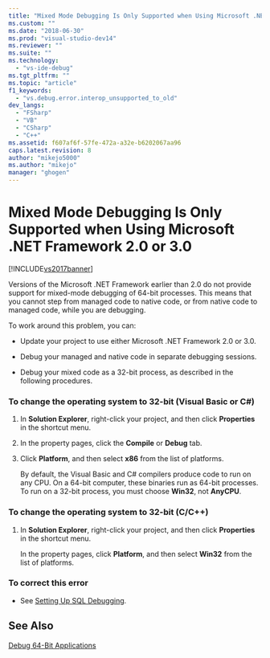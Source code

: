 ```yaml
---
title: "Mixed Mode Debugging Is Only Supported when Using Microsoft .NET Framework 2.0 or 3.0 | Microsoft Docs"
ms.custom: ""
ms.date: "2018-06-30"
ms.prod: "visual-studio-dev14"
ms.reviewer: ""
ms.suite: ""
ms.technology: 
  - "vs-ide-debug"
ms.tgt_pltfrm: ""
ms.topic: "article"
f1_keywords: 
  - "vs.debug.error.interop_unsupported_to_old"
dev_langs: 
  - "FSharp"
  - "VB"
  - "CSharp"
  - "C++"
ms.assetid: f607af6f-57fe-472a-a32e-b6202067aa96
caps.latest.revision: 8
author: "mikejo5000"
ms.author: "mikejo"
manager: "ghogen"
---
```

# Mixed Mode Debugging Is Only Supported when Using Microsoft .NET Framework 2.0 or 3.0
[!INCLUDE[vs2017banner](../includes/vs2017banner.md)]

  
Versions of the Microsoft .NET Framework earlier than 2.0 do not provide support for mixed-mode debugging of 64-bit processes. This means that you cannot step from managed code to native code, or from native code to managed code, while you are debugging.  
  
 To work around this problem, you can:  
  
-   Update your project to use either Microsoft .NET Framework 2.0 or 3.0.  
  
-   Debug your managed and native code in separate debugging sessions.  
  
-   Debug your mixed code as a 32-bit process, as described in the following procedures.  
  
### To change the operating system to 32-bit (Visual Basic or C#)  
  
1.  In **Solution Explorer**, right-click your project, and then click **Properties** in the shortcut menu.  
  
2.  In the property pages, click the **Compile** or **Debug** tab.  
  
3.  Click **Platform**, and then select **x86** from the list of platforms.  
  
     By default, the Visual Basic and C# compilers produce code to run on any CPU. On a 64-bit computer, these binaries run as 64-bit processes. To run on a 32-bit process, you must choose **Win32**, not **AnyCPU**.  
  
### To change the operating system to 32-bit (C/C++)  
  
1.  In **Solution Explorer**, right-click your project, and then click **Properties** in the shortcut menu.  
  
     In the property pages, click **Platform**, and then select **Win32** from the list of platforms.  
  
### To correct this error  
  
-   See [Setting Up SQL Debugging](http://msdn.microsoft.com/en-us/3db09e68-edcc-42de-9c22-4e97cfd55ab3).  
  
## See Also  
 [Debug 64-Bit Applications](../debugger/debug-64-bit-applications.md)



